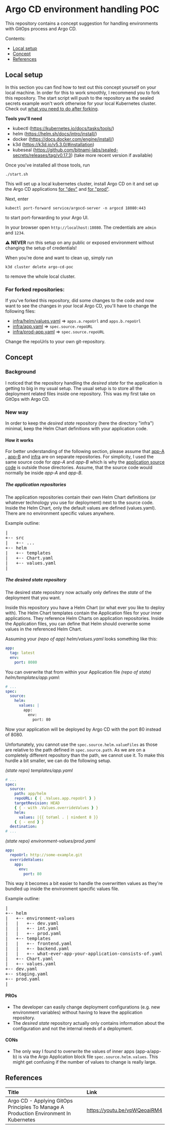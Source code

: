 # Argo CD environment handling POC

This repository contains a concept suggestion for handling environments with GitOps
process and Argo CD.

Contents:

- [Local setup](#local-setup)
- [Concept](#concept)
- [References](#references)

## Local setup

In this section you can find how to test out this concept yourself on your local
machine.
In order for this to work smoothly, I recommend you to fork this repository. The start script will push to the repository as the sealed secrets example won't work otherwise for your local Kubernetes cluster. Check out [what you need to do after forking](#for-forked-repositories).

**Tools you'll need**

- kubectl (https://kubernetes.io/docs/tasks/tools/)
- helm (https://helm.sh/docs/intro/install/)
- docker (https://docs.docker.com/engine/install/)
- k3d (https://k3d.io/v5.3.0/#installation)
- kubeseal (https://github.com/bitnami-labs/sealed-secrets/releases/tag/v0.17.3) (take more recent version if available)

Once you've installed all those tools, run

```shell
./start.sh
```

This will set up a local kubernetes cluster, install Argo CD on it and set up the
Argo CD applications [for "dev"](infra/app.yaml)
and [for "prod"](infra/app.yaml).

Next, enter

```shell
kubectl port-forward service/argocd-server -n argocd 18080:443
```

to start port-forwarding to your Argo UI.

In your browser open `http://localhost:18080`. The credentials are `admin`
and `1234`.

:warning: **NEVER** run this setup on any public or exposed environment without
changing the setup of credentials!

When you're done and want to clean up, simply run

```shell
k3d cluster delete argo-cd-poc
```

to remove the whole local cluster.

### For forked repositories:

If you've forked this repository, did some changes to the code and now want to see
the changes in your local Argo CD, you'll have to change the following files:

- [infra/helm/values.yaml](infra/helm/values.yaml) => `apps.a.repoUrl`
  and `apps.b.repoUrl`
- [infra/app.yaml](infra/application-dev.yaml) => `spec.source.repoURL`
- [infra/prod-app.yaml](infra/application-prod.yaml) => `spec.source.repoURL`

Change the repoUrls to your own git-repository.

## Concept

### Background

I noticed that the repository handling the _desired state_ for the application is
getting to big in my usual setup. The usual setup is to store all the deployment
related files inside one repository. This was my first take on GitOps with Argo CD.

### New way

In order to keep the _desired state_ repository (here the directory "infra")
minimal, keep the Helm Chart definitions with your application code.

#### How it works

For better understanding of the following section, please assume that [app-A](app-A)
, [app-B](app-B) and [infra](infra) are on separate repositories. For simplicity, I
used the same source code for _app-A_ and _app-B_ which is why
the [application source code](common-src) is outside those directories. Assume, that
the source code would normally be inside _app-A_ and _app-B_.

##### The application repositories

The application repositories contain their own Helm Chart definitions (or whatever
technology you use for deployment) next to the source code. Inside the Helm Chart,
only the default values are defined (values.yaml). There are no environment specific
values anywhere.

Example outline:
<pre>
|
+-- src
|   +-- ...
+-- helm
|   +-- templates
|   +-- Chart.yaml
|   +-- values.yaml
|
</pre>

##### The desired state repository

The desired state repository now actually only defines the _state_ of the deployment
that you want.

Inside this repository you have a Helm Chart (or what ever you like to deploy with).
The Helm Chart templates contain the Application files for your inner applications.
They reference Helm Charts on application repositories. Inside the Application files,
you can define that Helm should overwrite some values in the referenced Helm Chart.

Assuming your _(repo of app) helm/values.yaml_ looks something like this:

```yaml
app:
  tag: latest
  env:
    port: 8080
```

You can overwrite that from within your Application file _(repo of state)
helm/templates/app.yaml_:

```yaml
# ...
spec:
  source:
    helm:
      values: |
        app:
          env:
            port: 80
```

Now your application will be deployed by Argo CD with the port 80 instead of 8080.

Unfortunately, you cannot use the `spec.source.helm.valueFiles` as those are relative
to the path defined in `spec.source.path`. As we are on a completely different
repository than the path, we cannot use it. To make this hurdle a bit smaller, we can
do the following setup.

_(state repo) templates/app.yaml_

```yaml
# ...
spec:
  source:
    path: app/helm
    repoURL: { { .Values.app.repoUrl } }
    targetRevision: HEAD
    { { - with .Values.overrideValues } }
    helm:
      values: |{{ toYaml . | nindent 8 }}
    { { - end } }
  destination:
# ...
```

_(state repo) environment-values/prod.yaml_

```yaml
app:
  repoUrl: http://some-example.git
  overrideValues:
    app:
      env:
        port: 80
```

This way it becomes a bit easier to handle the overwritten values as they're bundled
up inside the environment specific values file.

Example outline:
<pre>
|
+-- helm
|   +-- environment-values
|   |   +-- dev.yaml
|   |   +-- int.yaml
|   |   +-- prod.yaml
|   +-- templates
|   |   +-- frontend.yaml
|   |   +-- backend.yaml
|   |   +-- what-ever-app-your-application-consists-of.yaml
|   +-- Chart.yaml
|   +-- values.yaml
+-- dev.yaml
+-- staging.yaml
+-- prod.yaml
|
</pre>

#### PROs

- The developer can easily change deployment configurations (e.g. new environment
  variables) without having to leave the application repository.
- The _desired state_ repository actually only contains information about the
  configuration and not the internal needs of a deployment.

#### CONs

- The only way I found to overwrite the values of inner apps (app-a/app-b) is via the
  Argo Application block file `spec.source.helm.values`. This might get confusing if
  the number of values to change is really large.

## References

| Title                                                                                 | Link                         |
|:--------------------------------------------------------------------------------------|:-----------------------------|
| Argo CD - Applying GitOps Principles To Manage A Production Environment In Kubernetes | https://youtu.be/vpWQeoaiRM4 |
